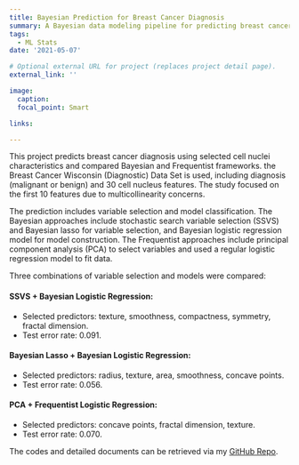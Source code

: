 ```yaml
---
title: Bayesian Prediction for Breast Cancer Diagnosis
summary: A Bayesian data modeling pipeline for predicting breast cancer diagnosis based on cell nuclei features 
tags:
  - ML Stats
date: '2021-05-07'

# Optional external URL for project (replaces project detail page).
external_link: ''

image:
  caption: 
  focal_point: Smart

links:

---
```



This project predicts breast cancer diagnosis using selected cell nuclei characteristics and compared Bayesian and Frequentist frameworks. the Breast Cancer Wisconsin (Diagnostic) Data Set is used, including diagnosis (malignant or benign) and 30 cell nucleus features. The study focused on the first 10 features due to multicollinearity concerns.

The prediction includes variable selection and model classification. The Bayesian approaches include stochastic search variable selection (SSVS) and Bayesian lasso for variable selection, and Bayesian logistic regression model for model construction. The Frequentist approaches include principal component analysis (PCA) to select variables and used a regular logistic regression model to fit data.

Three combinations of variable selection and models were compared:

#### SSVS + Bayesian Logistic Regression:
* Selected predictors: texture, smoothness, compactness, symmetry, fractal dimension.
* Test error rate: 0.091.

#### Bayesian Lasso + Bayesian Logistic Regression:
* Selected predictors: radius, texture, area, smoothness, concave points.
* Test error rate: 0.056.

#### PCA + Frequentist Logistic Regression:
* Selected predictors: concave points, fractal dimension, texture.
* Test error rate: 0.070.

The codes and detailed documents can be retrieved via my [GitHub Repo](https://github.com/YaxuanSeanZhang/Bayesian-Classification).

